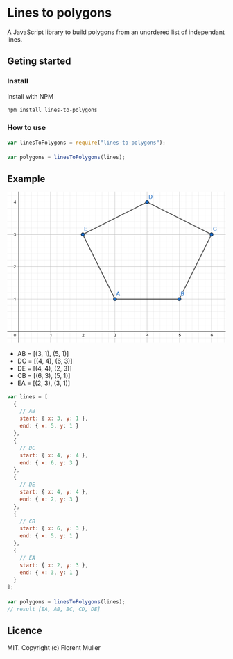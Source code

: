 # Lines to polygons

A JavaScript library to build polygons from an unordered list of independant lines.

## Geting started

### Install

Install with NPM

```console
npm install lines-to-polygons
```

### How to use

```js
var linesToPolygons = require("lines-to-polygons");

var polygons = linesToPolygons(lines);
```

## Example

![lines-to-polygon example](/ressources/lines-to-polygon-example.png)

- AB = [(3, 1), (5, 1)]
- DC = [(4, 4), (6, 3)]
- DE = [(4, 4), (2, 3)]
- CB = [(6, 3), (5, 1)]
- EA = [(2, 3), (3, 1)]

```js
var lines = [
  {
    // AB
    start: { x: 3, y: 1 },
    end: { x: 5, y: 1 }
  },
  {
    // DC
    start: { x: 4, y: 4 },
    end: { x: 6, y: 3 }
  },
  {
    // DE
    start: { x: 4, y: 4 },
    end: { x: 2, y: 3 }
  },
  {
    // CB
    start: { x: 6, y: 3 },
    end: { x: 5, y: 1 }
  },
  {
    // EA
    start: { x: 2, y: 3 },
    end: { x: 3, y: 1 }
  }
];

var polygons = linesToPolygons(lines);
// result [EA, AB, BC, CD, DE]
```

## Licence

MIT. Copyright (c) Florent Muller
